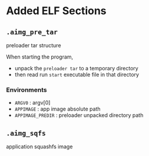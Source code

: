 # Added ELF Sections

## `.aimg_pre_tar`

preloader tar structure

When starting the program,
- unpack the `preloader tar` to a temporary directory
- then read run `start` executable file in that directory 

### Environments

- `ARGV0` : argv[0]
- `APPIMAGE` : app image absolute path
- `APPIMAGE_PREDIR` : preloader unpacked directory path

## `.aimg_sqfs`

application squashfs image
